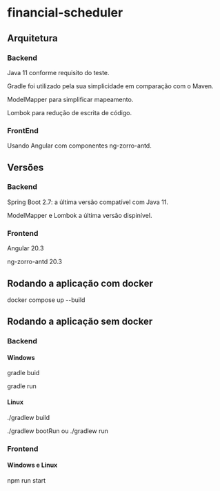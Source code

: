 # financial-scheduler

## Arquitetura

### Backend

Java 11 conforme requisito do teste.

Gradle foi utilizado pela sua simplicidade em comparação com o Maven.

ModelMapper para simplificar mapeamento.

Lombok para redução de escrita de código.

### FrontEnd

Usando Angular com componentes ng-zorro-antd.

## Versões

### Backend

Spring Boot 2.7: a última versão compatível com Java 11.

ModelMapper e Lombok a última versão dispinível.

### Frontend

Angular 20.3

ng-zorro-antd 20.3

## Rodando a aplicação com docker

docker compose up --build

## Rodando a aplicação sem docker

### Backend

#### Windows

gradle buid

gradle run

#### Linux

./gradlew build

./gradlew bootRun ou ./gradlew run

### Frontend

#### Windows e Linux

npm run start
